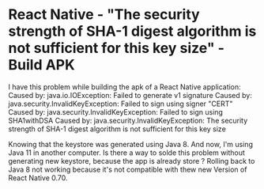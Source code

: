 
# React Native - "The security strength of SHA-1 digest algorithm is not sufficient for this key size" - Build APK

I have this problem while building the apk of a React Native application:
Caused by: java.io.IOException: Failed to generate v1 signature
Caused by: java.security.InvalidKeyException: Failed to sign using signer "CERT"
Caused by: java.security.InvalidKeyException: Failed to sign using SHA1withDSA
Caused by: java.security.InvalidKeyException: The security strength of SHA-1 digest algorithm is not sufficient for this key size

Knowing that the keystore was generated using Java 8. And now, I'm using Java 11 in another computer.
Is there a way to solde this problem without generating new keystore, because the app is already store ?
Rolling back to Java 8 not working because it's not compatible with thew new Version of React Native 0.70.

        